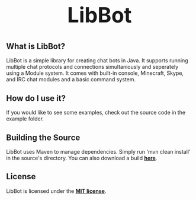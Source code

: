 <b><center><h1>LibBot</h></center></b>
==========



<b>What is LibBot?</b>
--------

LibBot is a simple library for creating chat bots in Java. It supports running multiple chat protocols and connections simultaniously and seperately using a Module system. It comes with built-in console, Minecraft, Skype, and IRC chat modules and a basic command system.


<b>How do I use it?</b>
--------

If you would like to see some examples, check out the source code in the example folder.


<b>Building the Source</b>
--------

LibBot uses Maven to manage dependencies. Simply run 'mvn clean install' in the source's directory.
You can also download a build <b>[here](http://build.spacehq.org/browse/LIBBOT-MAIN)</b>.


<b>License</b>
---------

LibBot is licensed under the <b>[MIT license](http://www.opensource.org/licenses/mit-license.html)</b>.
